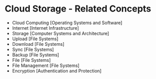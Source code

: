 # Cloud Storage - Related Concepts

- Cloud Computing [Operating Systems and Software]
- Internet [Internet Infrastructure]
- Storage [Computer Systems and Architecture]
- Upload [File Systems]
- Download [File Systems]
- Sync [File Systems]
- Backup [File Systems]
- File [File Systems]
- File Management [File Systems]
- Encryption [Authentication and Protection]
